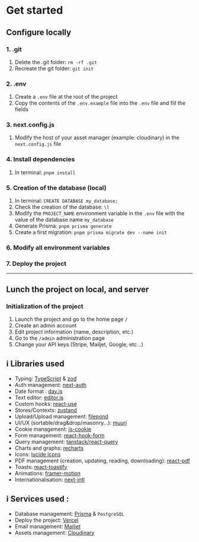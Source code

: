 # Get started

## Configure locally

### 1. .git

1. Delete the .git folder: `rm -rf .git`
2. Recreate the git folder: `git init`

### 2. .env

1. Create a `.env` file at the root of the project
2. Copy the contents of the `.env.example` file into the `.env` file and fill the fields

### 3. next.config.js

1. Modify the host of your asset manager (example: cloudinary) in the `next.config.js` file

### 4. Install dependencies

1. In terminal: `pnpm install`

### 5. Creation of the database (local)

1. In terminal: `CREATE DATABASE my_database;`
2. Check the creation of the database: `\l`
3. Modify the `PROJECT_NAME` environment variable in the `.env` file with the value of the database name `my_database`
4. Generate Prisma: `pnpm prisma generate`
5. Create a first migration: `pnpm prisma migrate dev --name init`

### 6. Modify all environment variables

### 7. Deploy the project

---

## Lunch the project on local, and server

### Initialization of the project

1. Launch the project and go to the home page `/`
2. Create an admin account
3. Edit project information (name, description, etc.)
4. Go to the `/admin` administration page
5. Change your API keys (Stripe, Mailjet, Google, etc...)

## ℹ️ Libraries used

- Typing: [TypeScript](https://github.com/microsoft/TypeScript) & [zod](https://github.com/colinhacks/zod)
- Auth management: [next-auth](https://github.com/nextauthjs/next-auth)
- Date format : [day.js](https://github.com/iamkun/dayjs)
- Text editor: [editor.js](https://github.com/editor-js/awesome-editorjs)
- Custom hooks: [react-use](https://github.com/streamich/react-use)
- Stores/Contexts: [zustand](https://github.com/pmndrs/zustand)
- Upload/Upload management: [filepond](https://github.com/pqina/react-filepond)
- UI/UX (sortable/drag&drop/masonry...): [muuri](https://github.com/haltu/muuri)
- Cookie management: [js-cookie](https://www.npmjs.com/package/js-cookie)
- Form management: [react-hook-form](https://github.com/react-hook-form/react-hook-form)
- Query management: [tanstack/react-query](https://github.com/TanStack/query) 
- Charts and graphs: [recharts](https://github.com/recharts/recharts)
- Icons: [lucide icons](https://github.com/lucide-icons/lucide)
- PDF management (creation, updating, reading, downloading): [react-pdf](https://github.com/wojtekmaj/react-pdf)
- Toasts: [react-toastify](https://github.com/fkhadra/react-toastify#readme)
- Animations: [framer-motion](https://github.com/framer/motion)
- Internationalisation: [next-intl](https://next-intl-docs.vercel.app/docs/routing/navigation)

## ℹ️ Services used :

- Database management: [Prisma](https://github.com/prisma/prisma) & `PostgreSQL`
- Deploy the project: [Vercel](https://vercel.com/)
- Email management: [Mailjet](https://www.mailjet.com/)
- Assets management: [Cloudinary](https://cloudinary.com/)
